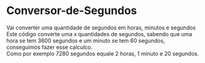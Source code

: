 # Conversor-de-Segundos
Vai converter uma quantidade de segundos em horas, minutos e segundos
Este código converte uma x quantidades de segundos, sabendo que uma hora se tem 3600 segundos e um minuto se tem 60 segundos, conseguimos fazer esse calculco.  
Como por exemplo 7280 segundos equale 2 horas, 1 minuto e 20 segundos.
